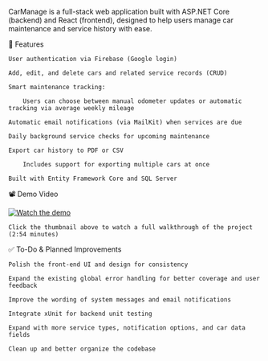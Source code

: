 CarManage is a full-stack web application built with ASP.NET Core (backend) and React (frontend), designed to help users manage car maintenance and service history with ease.


🔧 Features

    User authentication via Firebase (Google login)

    Add, edit, and delete cars and related service records (CRUD)

    Smart maintenance tracking:

        Users can choose between manual odometer updates or automatic tracking via average weekly mileage

    Automatic email notifications (via MailKit) when services are due

    Daily background service checks for upcoming maintenance

    Export car history to PDF or CSV

        Includes support for exporting multiple cars at once

    Built with Entity Framework Core and SQL Server


📽️ Demo Video

[![Watch the demo](https://img.youtube.com/vi/zngHEaFF-ic/0.jpg)](https://www.youtube.com/watch?v=zngHEaFF-ic)

    Click the thumbnail above to watch a full walkthrough of the project (2:54 minutes)


✅ To-Do & Planned Improvements

    Polish the front-end UI and design for consistency

    Expand the existing global error handling for better coverage and user feedback

    Improve the wording of system messages and email notifications

    Integrate xUnit for backend unit testing

    Expand with more service types, notification options, and car data fields

    Clean up and better organize the codebase
